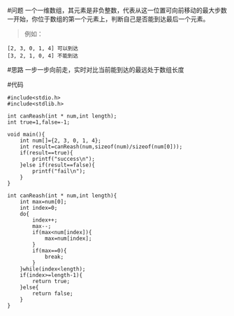 #问题
一个一维数组，其元素是非负整数，代表从这一位置可向前移动的最大步数
一开始，你位于数组的第一个元素上，判断自己是否能到达最后一个元素。

>例如：
```
[2, 3, 0, 1, 4] 可以到达
[3, 2, 1, 0, 4] 不能到达
```

#思路
一步一步向前走，实时对比当前能到达的最远处于数组长度

#代码
```
#include<stdio.h>
#include<stdlib.h>

int canReash(int * num,int length);
int true=1,false=-1;

void main(){
	int num[]={2, 3, 0, 1, 4};
	int result=canReash(num,sizeof(num)/sizeof(num[0]));
	if(result==true){
	    printf("success\n");
	}else if(result==false){
	    printf("fail\n");
	}
}

int canReash(int * num,int length){
    int max=num[0];
    int index=0;
	do{
	    index++;
	    max--;
	    if(max<num[index]){
	        max=num[index];
	    }
	    if(max==0){
	        break;
	    }
	}while(index<length);
	if(index>=length-1){
	    return true;
	}else{
	    return false;
	}
}
```
